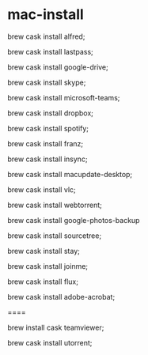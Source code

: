 # mac-install

brew cask install alfred;

brew cask install lastpass;

brew cask install google-drive;

brew cask install skype;

brew cask install microsoft-teams;

brew cask install dropbox;

brew cask install spotify;

brew cask install franz;

brew cask install insync;

brew cask install macupdate-desktop;

brew cask install vlc;

brew cask install webtorrent;

brew cask install google-photos-backup

brew cask install sourcetree;

brew cask install stay;

brew cask install joinme;

brew cask install flux;

brew cask install adobe-acrobat;

====

brew install cask teamviewer;

brew cask install utorrent;
